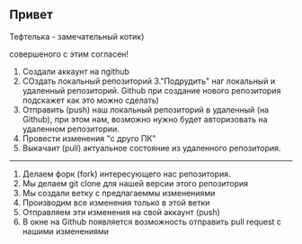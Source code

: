## Привет

Тефтелька - замечательный котик)

совершеного с этим согласен!

1. Создали аккаунт на пgithub
2. СОздать локальный репозиторий
3."Подрудить" наг локальный и удаленный репозиторий. Github при создание нового репозитория подскажет как это можно сделать)
4. Отправить (push) наш локальный репозиторий в удаленный (на Github), при этом нам, возможно нужно будет авторизовать на удаленном репозитории.
5. Провести изменения "c друго ПК"
6. Выкачаит (pull) актуальное состояние из удаленного репозитория.
---------------------------------------------------------------------------------------
1. Делаем форк (fork) интересующего нас репозитория.
2. Мы делаем git clone для нашей версии этого репозитория
3. Мы создали ветку с предлагаеммы изменениями
4. Производим все изменения только в этой ветки
5. Отправляем эти изменения на свой аккаунт (push)
6. В окне на Github появляется возможность отправить pull request c нашими изменениями
